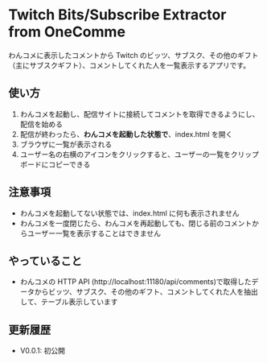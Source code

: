 # Twitch Bits/Subscribe Extractor from OneComme

わんコメに表示したコメントから Twitch のビッツ、サブスク、その他のギフト（主にサブスクギフト）、コメントしてくれた人を一覧表示するアプリです。

## 使い方

1. わんコメを起動し、配信サイトに接続してコメントを取得できるようにし、配信を始める
2. 配信が終わったら、**わんコメを起動した状態で**、index.html を開く
3. ブラウザに一覧が表示される
4. ユーザー名の右横のアイコンをクリックすると、ユーザーの一覧をクリップボードにコピーできる

## 注意事項

- わんコメを起動してない状態では、index.html に何も表示されません
- わんコメを一度閉じたら、わんコメを再起動しても、閉じる前のコメントからユーザー一覧を表示することはできません

## やっていること

- わんコメの HTTP API (http://localhost:11180/api/comments)で取得したデータからビッツ、サブスク、その他のギフト、コメントしてくれた人を抽出して、テーブル表示しています

## 更新履歴

- V0.0.1: 初公開
